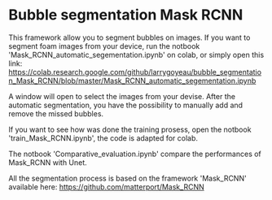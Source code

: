 # Bubble segmentation Mask RCNN

This framework allow you to segment bubbles on images. If you want to segment foam images from your device, run the notbook 'Mask_RCNN_automatic_segementation.ipynb' on colab, or simply open this link:
https://colab.research.google.com/github/larrygoyeau/bubble_segmentation_Mask_RCNN/blob/master/Mask_RCNN_automatic_segementation.ipynb

A window will open to select the images from your devise. After the automatic segmentation, you have the possibility to manually add and remove the missed bubbles.

If you want to see how was done the training prosess, open the notbook 'train_Mask_RCNN.ipynb', the code is adapted for colab.

The notbook 'Comparative_evaluation.ipynb' compare the performances of Mask_RCNN with Unet.

All the segmentation process is based on the framework 'Mask_RCNN' available here:
https://github.com/matterport/Mask_RCNN
